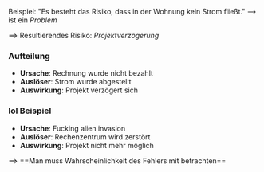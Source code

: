 Beispiel: "Es besteht das Risiko, dass in der Wohnung kein Strom fließt."
--> ist ein _Problem_

==> Resultierendes Risiko: _Projektverzögerung_

### Aufteilung
- **Ursache**: Rechnung wurde nicht bezahlt
- **Auslöser**: Strom wurde abgestellt
- **Auswirkung**: Projekt verzögert sich

### lol Beispiel
- **Ursache**: Fucking alien invasion
- **Auslöser**: Rechenzentrum wird zerstört
- **Auswirkung**: Projekt nicht mehr möglich

==> ==Man muss Wahrscheinlichkeit des Fehlers mit betrachten==